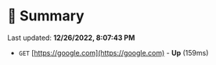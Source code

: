 # 📖 Summary
Last updated: **12/26/2022, 8:07:43 PM**

- `GET` [https://google.com](https://google.com) - **Up** (159ms)
